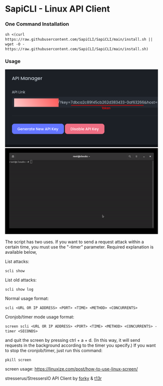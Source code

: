 # SapiCLI - Linux API Client

### One Command Installation
```shell
sh <(curl https://raw.githubusercontent.com/SapiCLI/SapiCLI/main/install.sh || wget -O - https://raw.githubusercontent.com/SapiCLI/SapiCLI/main/install.sh)
```

### Usage
![Alt text](images/panelapigui.png?raw=true "Title")
![Alt text](images/movie.gif?raw=true "Title")

The script has two uses. If you want to send a request attack within a certain time, you must use the "-timer" parameter. Required explanation is available below,

List attacks:
```shell
scli show
```
List old attacks:
```shell
scli show log
```

Normal usage format:
```shell
scli <URL OR IP ADDRESS> <PORT> <TIME> <METHOD> <CONCURRENTS>
```
Cronjob/timer mode usage format:
```shell
screen scli <URL OR IP ADDRESS> <PORT> <TIME> <METHOD> <CONCURRENTS> -timer <SECONDS>
```
and quit the screen by pressing ctrl + a + d. (In this way, it will send requests in the background according to the timer you specify.)
If you want to stop the cronjob/timer, just run this command:
```shell
pkill screen
```
screen usage: https://linuxize.com/post/how-to-use-linux-screen/




stresserus/StressersIO API Client by [forky](https://t.me/yfork) & [t13r](https://github.com/ertugrulturan/)
